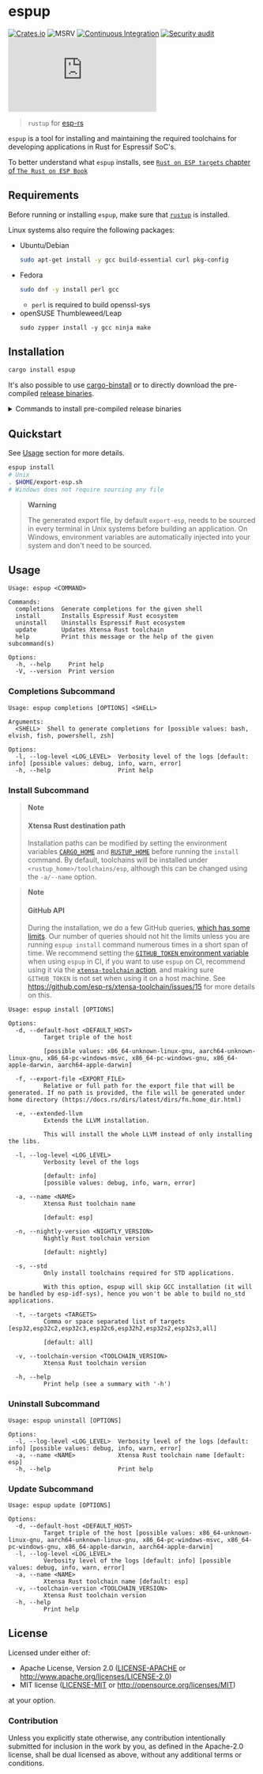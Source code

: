 # espup

[![Crates.io](https://img.shields.io/crates/v/espup.svg)](https://crates.io/crates/espup)
![MSRV](https://img.shields.io/badge/MSRV-1.65-blue?labelColor=1C2C2E&logo=Rust&style=flat-square)
[![Continuous Integration](https://github.com/esp-rs/espup/actions/workflows/ci.yaml/badge.svg)](https://github.com/esp-rs/espup/actions/workflows/ci.yaml)
[![Security audit](https://github.com/esp-rs/espup/actions/workflows/audit.yaml/badge.svg)](https://github.com/esp-rs/espup/actions/workflows/audit.yaml)
[![Matrix](https://img.shields.io/matrix/esp-rs:matrix.org?label=join%20matrix&color=BEC5C9&labelColor=1C2C2E&logo=matrix&style=flat-square)](https://matrix.to/#/#esp-rs:matrix.org)


> `rustup` for [esp-rs](https://github.com/esp-rs/)

`espup` is a tool for installing and maintaining the required toolchains for developing applications in Rust for Espressif SoC's.

To better understand what `espup` installs, see [`Rust on ESP targets` chapter of `The Rust on ESP Book`](https://esp-rs.github.io/book/installation/index.html)

## Requirements

Before running or installing `espup`, make sure that [`rustup`](https://rustup.rs/) is installed.

Linux systems also require the following packages:
- Ubuntu/Debian
  ```sh
  sudo apt-get install -y gcc build-essential curl pkg-config
  ```
- Fedora
  ```sh
  sudo dnf -y install perl gcc
  ```
  - `perl` is required to build openssl-sys
- openSUSE Thumbleweed/Leap
  ```
  sudo zypper install -y gcc ninja make
  ```

## Installation

```sh
cargo install espup
```

It's also possible to use [cargo-binstall](https://github.com/cargo-bins/cargo-binstall) or to directly download the pre-compiled [release binaries](https://github.com/esp-rs/espup/releases).

<details>

<summary>Commands to install pre-compiled release binaries</summary>

- Linux aarch64
  ```sh
  curl -L https://github.com/esp-rs/espup/releases/latest/download/espup-aarch64-unknown-linux-gnu -o espup
  chmod a+x espup
  ```
- Linux x86_64
  ```sh
  curl -L https://github.com/esp-rs/espup/releases/latest/download/espup-x86_64-unknown-linux-gnu -o espup
  chmod a+x espup
  ```
- macOS aarch64
  ```sh
  curl -L https://github.com/esp-rs/espup/releases/latest/download/espup-aarch64-apple-darwin -o espup
  chmod a+x espup
  ```
- macOS x86_64
  ```sh
  curl -L https://github.com/esp-rs/espup/releases/latest/download/espup-x86_64-apple-darwin -o espup
  chmod a+x espup
  ```
- Windows MSVC
  ```powershell
  Invoke-WebRequest 'https://github.com/esp-rs/espup/releases/latest/download/espup-x86_64-pc-windows-msvc.exe' -OutFile .\espup.exe
  ```

</details>

## Quickstart

See [Usage](#usage) section for more details.

```sh
espup install
# Unix
. $HOME/export-esp.sh
# Windows does not require sourcing any file
```

> **Warning**
>
> The generated export file, by default `export-esp`, needs to be sourced in every terminal in Unix systems before building an application. On Windows, environment variables are automatically injected into your system and don't need to be sourced.

## Usage

```
Usage: espup <COMMAND>

Commands:
  completions  Generate completions for the given shell
  install      Installs Espressif Rust ecosystem
  uninstall    Uninstalls Espressif Rust ecosystem
  update       Updates Xtensa Rust toolchain
  help         Print this message or the help of the given subcommand(s)

Options:
  -h, --help     Print help
  -V, --version  Print version
```
### Completions Subcommand

```
Usage: espup completions [OPTIONS] <SHELL>

Arguments:
  <SHELL>  Shell to generate completions for [possible values: bash, elvish, fish, powershell, zsh]

Options:
  -l, --log-level <LOG_LEVEL>  Verbosity level of the logs [default: info] [possible values: debug, info, warn, error]
  -h, --help                   Print help
```

### Install Subcommand

> **Note**
>
> #### Xtensa Rust destination path
>  Installation paths can be modified by setting the environment variables [`CARGO_HOME`](https://doc.rust-lang.org/cargo/reference/environment-variables.html) and [`RUSTUP_HOME`](https://rust-lang.github.io/rustup/environment-variables.html) before running the `install` command. By default, toolchains will be installed under `<rustup_home>/toolchains/esp`, although this can be changed using the `-a/--name` option.

> **Note**
>
> #### GitHub API
>  During the installation, we do a few GitHub queries, [which has some limits](https://docs.github.com/en/rest/overview/resources-in-the-rest-api?apiVersion=2022-11-28#rate-limiting). Our number of queries should not hit the limits unless you are running `espup install` command numerous times in a short span of time. We recommend setting the [`GITHUB_TOKEN` environment variable](https://docs.github.com/en/actions/security-guides/automatic-token-authentication#about-the-github_token-secret) when using `espup` in CI, if you want to use `espup` on CI, recommend using it via the [`xtensa-toolchain` action](https://github.com/esp-rs/xtensa-toolchain/), and making sure `GITHUB_TOKEN` is not set when using it on a host machine. See https://github.com/esp-rs/xtensa-toolchain/issues/15 for more details on this.

```
Usage: espup install [OPTIONS]

Options:
  -d, --default-host <DEFAULT_HOST>
          Target triple of the host

          [possible values: x86_64-unknown-linux-gnu, aarch64-unknown-linux-gnu, x86_64-pc-windows-msvc, x86_64-pc-windows-gnu, x86_64-apple-darwin, aarch64-apple-darwin]

  -f, --export-file <EXPORT_FILE>
          Relative or full path for the export file that will be generated. If no path is provided, the file will be generated under home directory (https://docs.rs/dirs/latest/dirs/fn.home_dir.html)

  -e, --extended-llvm
          Extends the LLVM installation.

          This will install the whole LLVM instead of only installing the libs.

  -l, --log-level <LOG_LEVEL>
          Verbosity level of the logs

          [default: info]
          [possible values: debug, info, warn, error]

  -a, --name <NAME>
          Xtensa Rust toolchain name

          [default: esp]

  -n, --nightly-version <NIGHTLY_VERSION>
          Nightly Rust toolchain version

          [default: nightly]

  -s, --std
          Only install toolchains required for STD applications.

          With this option, espup will skip GCC installation (it will be handled by esp-idf-sys), hence you won't be able to build no_std applications.

  -t, --targets <TARGETS>
          Comma or space separated list of targets [esp32,esp32c2,esp32c3,esp32c6,esp32h2,esp32s2,esp32s3,all]

          [default: all]

  -v, --toolchain-version <TOOLCHAIN_VERSION>
          Xtensa Rust toolchain version

  -h, --help
          Print help (see a summary with '-h')
```

### Uninstall Subcommand

```
Usage: espup uninstall [OPTIONS]

Options:
  -l, --log-level <LOG_LEVEL>  Verbosity level of the logs [default: info] [possible values: debug, info, warn, error]
  -a, --name <NAME>            Xtensa Rust toolchain name [default: esp]
  -h, --help                   Print help
```

### Update Subcommand

```
Usage: espup update [OPTIONS]

Options:
  -d, --default-host <DEFAULT_HOST>
          Target triple of the host [possible values: x86_64-unknown-linux-gnu, aarch64-unknown-linux-gnu, x86_64-pc-windows-msvc, x86_64-pc-windows-gnu, x86_64-apple-darwin, aarch64-apple-darwin]
  -l, --log-level <LOG_LEVEL>
          Verbosity level of the logs [default: info] [possible values: debug, info, warn, error]
  -a, --name <NAME>
          Xtensa Rust toolchain name [default: esp]
  -v, --toolchain-version <TOOLCHAIN_VERSION>
          Xtensa Rust toolchain version
  -h, --help
          Print help
```

## License

Licensed under either of:

- Apache License, Version 2.0 ([LICENSE-APACHE](LICENSE-APACHE) or http://www.apache.org/licenses/LICENSE-2.0)
- MIT license ([LICENSE-MIT](LICENSE-MIT) or http://opensource.org/licenses/MIT)

at your option.

### Contribution

Unless you explicitly state otherwise, any contribution intentionally submitted for inclusion in the work by you, as defined in the Apache-2.0 license, shall be dual licensed as above, without any additional terms or conditions.
